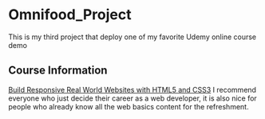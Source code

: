 # Omnifood_Project
This is my third project that deploy one of my favorite Udemy online course demo

## Course Information
[Build Responsive Real World Websites with HTML5 and CSS3](https://www.udemy.com/design-and-develop-a-killer-website-with-html5-and-css3/)
I recommend everyone who just decide their career as a web developer, it is also nice for people who already know all the web basics content for the refreshment.
